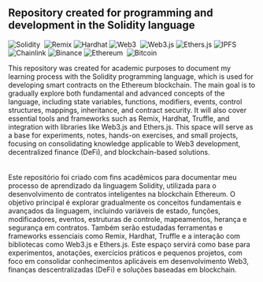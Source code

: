 ## Repository created for programming and development in the Solidity language
![Solidity](https://img.shields.io/badge/Solidity-0d1117?style=for-the-badge&logo=solidity&logoColor=25fafe)&nbsp;
![Remix](https://img.shields.io/badge/Remix-0d1117?style=for-the-badge&logo=remix&logoColor=25fafe)
![Hardhat](https://img.shields.io/badge/Hardhat-0d1117?style=for-the-badge&logo=ethereum&logoColor=25fafe)
![Web3](https://img.shields.io/badge/Web3.js-0d1117?style=for-the-badge&logo=Web3.js&logoColor=25fafe)&nbsp;
![Web3.js](https://img.shields.io/badge/Web3.js-0d1117?style=for-the-badge&logo=web3.js&logoColor=25fafe)
![Ethers.js](https://img.shields.io/badge/Ethers.js-0d1117?style=for-the-badge&logo=ethereum&logoColor=25fafe)
![IPFS](https://img.shields.io/badge/IPFS-0d1117?style=for-the-badge&logo=ipfs&logoColor=25fafe)
![Chainlink](https://img.shields.io/badge/Chainlink-0d1117?style=for-the-badge&logo=chainlink&logoColor=25fafe)
![Binance](https://img.shields.io/badge/Binance-0d1117?style=for-the-badge&logo=binance&logoColor=25fafe)
![Ethereum](https://img.shields.io/badge/Ethereum-0d1117?style=for-the-badge&logo=ethereum&logoColor=25fafe)&nbsp;
![Bitcoin](https://img.shields.io/badge/Bitcoin-0d1117?style=for-the-badge&logo=bitcoin&logoColor=25fafe)&nbsp;


This repository was created for academic purposes to document my learning process with the Solidity programming language, which is used for developing smart contracts on the Ethereum blockchain. The main goal is to gradually explore both fundamental and advanced concepts of the language, including state variables, functions, modifiers, events, control structures, mappings, inheritance, and contract security. It will also cover essential tools and frameworks such as Remix, Hardhat, Truffle, and integration with libraries like Web3.js and Ethers.js. This space will serve as a base for experiments, notes, hands-on exercises, and small projects, focusing on consolidating knowledge applicable to Web3 development, decentralized finance (DeFi), and blockchain-based solutions.
<br>
<br>
<br/>
Este repositório foi criado com fins acadêmicos para documentar meu processo de aprendizado da linguagem Solidity, utilizada para o desenvolvimento de contratos inteligentes na blockchain Ethereum. O objetivo principal é explorar gradualmente os conceitos fundamentais e avançados da linguagem, incluindo variáveis de estado, funções, modificadores, eventos, estruturas de controle, mapeamentos, herança e segurança em contratos. Também serão estudadas ferramentas e frameworks essenciais como Remix, Hardhat, Truffle e a interação com bibliotecas como Web3.js e Ethers.js. Este espaço servirá como base para experimentos, anotações, exercícios práticos e pequenos projetos, com foco em consolidar conhecimentos aplicáveis em desenvolvimento Web3, finanças descentralizadas (DeFi) e soluções baseadas em blockchain.

